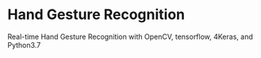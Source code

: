 # Hand Gesture Recognition
 Real-time Hand Gesture Recognition with OpenCV, tensorflow, 4Keras, and Python3.7
